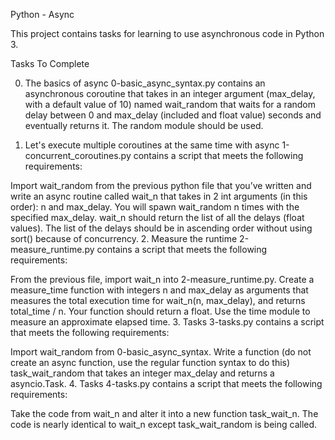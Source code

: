 Python - Async

This project contains tasks for learning to use asynchronous code in Python 3.

Tasks To Complete

0. The basics of async
0-basic_async_syntax.py contains an asynchronous coroutine that takes in an integer argument (max_delay, with a default value of 10) named wait_random that waits for a random delay between 0 and max_delay (included and float value) seconds and eventually returns it. The random module should be used.

 1. Let's execute multiple coroutines at the same time with async
1-concurrent_coroutines.py contains a script that meets the following requirements:

Import wait_random from the previous python file that you’ve written and write an async routine called wait_n that takes in 2 int arguments (in this order): n and max_delay. You will spawn wait_random n times with the specified max_delay.
wait_n should return the list of all the delays (float values). The list of the delays should be in ascending order without using sort() because of concurrency.
 2. Measure the runtime
2-measure_runtime.py contains a script that meets the following requirements:

From the previous file, import wait_n into 2-measure_runtime.py.
Create a measure_time function with integers n and max_delay as arguments that measures the total execution time for wait_n(n, max_delay), and returns total_time / n. Your function should return a float.
Use the time module to measure an approximate elapsed time.
 3. Tasks
3-tasks.py contains a script that meets the following requirements:

Import wait_random from 0-basic_async_syntax.
Write a function (do not create an async function, use the regular function syntax to do this) task_wait_random that takes an integer max_delay and returns a asyncio.Task.
 4. Tasks
4-tasks.py contains a script that meets the following requirements:

Take the code from wait_n and alter it into a new function task_wait_n. The code is nearly identical to wait_n except task_wait_random is being called.
